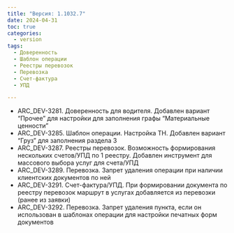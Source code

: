 ```yaml
---
title: "Версия: 1.1032.7"
date: 2024-04-31
toc: true
categories:
  - version
tags:
  - Доверенность
  - Шаблон операции
  - Реестры перевозок
  - Перевозка
  - Счет-фактура
  - УПД

---
```


-   ARC_DEV-3281. Доверенность для водителя. Добавлен вариант “Прочее” для настройки для заполнения графы “Материальные ценности”
-   ARC_DEV-3285. Шаблон операции. Настройка ТН. Добавлен вариант “Груз” для заполнения раздела 3
-   ARC_DEV-3287. Реестры перевозок. Возможность формирования нескольких счетов/УПД по 1 реестру. Добавлен инструмент для массового выбора услуг для счета/УПД
-   ARC_DEV-3289. Перевозка. Запрет удаления операции при наличии клиентских документов по ней
-   ARC_DEV-3291. Счет-фактура/УПД. При формировании документа по реестру перевозок маршрут в услугах добавляется из перевозки (ранее из заявки)
-   ARC_DEV-3292. Перевозка. Запрет удаления пункта, если он использован в шаблонах операции для настройки печатных форм документов
